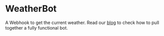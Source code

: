 # WeatherBot
A Webhook to get the current weather. Read our [blog](https://medium.com/hutoma) to check how to pull together a fully functional bot.

